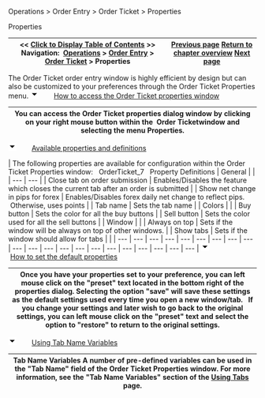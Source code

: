 ﻿
Operations \> Order Entry \> Order Ticket \> Properties

Properties

| \<\< [Click to Display Table of Contents](properties_order_ticket.md) \>\> **Navigation:**     [Operations](operations-1.md) \> [Order Entry](order_entry-1.md) \> [Order Ticket](order_ticket-1.md) \> Properties | [Previous page](submitting_orders_order_ticket-1.md) [Return to chapter overview](order_ticket-1.md) [Next page](superdom-1.md) |
| --- | --- |
The Order Ticket order entry window is highly efficient by design but can also be customized to your preferences through the Order Ticket Properties menu.
![tog_minus](tog_minus-1.gif)        [How to access the Order Ticket properties window](javascript:HMToggle('toggle','HowToAccessTheOrderTicketPropertiesWindow','HowToAccessTheOrderTicketPropertiesWindow_ICON'))

| You can access the Order Ticket properties dialog window by clicking on your right mouse button within the  Order Ticketwindow and selecting the menu Properties. |
| --- |
![tog_minus](tog_minus-1.gif)        [Available properties and definitions](javascript:HMToggle('toggle','AvailablePropertiesAndDefinitions','AvailablePropertiesAndDefinitions_ICON'))

| The following properties are available for configuration within the Order Ticket Properties window:   OrderTicket_7   Property Definitions   | General |  | | --- | --- | | Close tab on order submission | Enables/Disables the feature which closes the current tab after an order is submitted | | Show net change in pips for forex | Enables/Disables forex daily net change to reflect pips.  Otherwise, uses points | | Tab name | Sets the tab name | | Colors |  | | Buy button | Sets the color for all the buy buttons | | Sell button | Sets the color used for all the sell buttons | | Window |  | | Always on top | Sets if the window will be always on top of other windows. | | Show tabs | Sets if the window should allow for tabs | |
| --- | --- | --- | --- | --- | --- | --- | --- | --- | --- | --- | --- | --- | --- | --- | --- | --- | --- | --- | --- | --- |
![tog_minus](tog_minus-1.gif)        [How to set the default properties](javascript:HMToggle('toggle','HowToSetTheDefaultProperties','HowToSetTheDefaultProperties_ICON'))

| Once you have your properties set to your preference, you can left mouse click on the "preset" text located in the bottom right of the properties dialog. Selecting the option "save" will save these settings as the default settings used every time you open a new window/tab.   If you change your settings and later wish to go back to the original settings, you can left mouse click on the "preset" text and select the option to "restore" to return to the original settings. |
| --- |
![tog_minus](tog_minus-1.gif)        [Using Tab Name Variables](javascript:HMToggle('toggle','UsingTabNameVariables','UsingTabNameVariables_ICON'))

| Tab Name Variables A number of pre\-defined variables can be used in the "Tab Name" field of the Order Ticket Properties window. For more information, see the "Tab Name Variables" section of the [Using Tabs](using_tabs-1.md) page. |
| --- |

